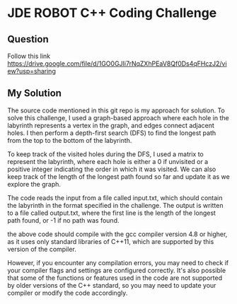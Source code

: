 # JDE ROBOT C++ Coding Challenge
## Question
Follow this link
https://drive.google.com/file/d/1GO0GJIi7rNqZXhPEaV8Qf0Ds4qFHczJ2/view?usp=sharing

## My Solution
The source code mentioned in this git repo is my approach for solution.
To solve this challenge, I used a graph-based approach where each hole in the labyrinth represents a vertex in the graph, and edges connect adjacent holes. I then perform a depth-first search (DFS) to find the longest path from the top to the bottom of the labyrinth.

To keep track of the visited holes during the DFS, I used a matrix to represent the labyrinth, where each hole is either a 0 if unvisited or a positive integer indicating the order in which it was visited. We can also keep track of the length of the longest path found so far and update it as we explore the graph.

The code reads the input from a file called input.txt, which should contain the labyrinth in the format specified in the challenge. The output is written to a file called output.txt, where the first line is the length of the longest path found, or -1 if no path was found. 

the above code should compile with the gcc compiler version 4.8 or higher, as it uses only standard libraries of C++11, which are supported by this version of the compiler.

However, if you encounter any compilation errors, you may need to check if your compiler flags and settings are configured correctly. It's also possible that some of the functions or features used in the code are not supported by older versions of the C++ standard, so you may need to update your compiler or modify the code accordingly.
